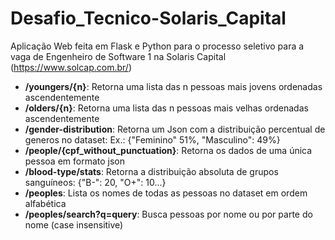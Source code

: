 # Desafio_Tecnico-Solaris_Capital

Aplicação Web feita em Flask e Python para o processo seletivo para a vaga de  Engenheiro de Software 1 na Solaris Capital (https://www.solcap.com.br/)<br>

- **/youngers/{n}**: Retorna uma lista das n pessoas mais jovens ordenadas ascendentemente
- **/olders/{n}**: Retorna uma lista das n pessoas mais velhas ordenadas ascendentemente
- **/gender-distribution**: Retorna um Json com a distribuição percentual de generos no dataset: Ex.: {"Feminino" 51%, "Masculino": 49%}
- **/people/{cpf_without_punctuation}**: Retorna os dados de uma única pessoa em formato json
- **/blood-type/stats**: Retorna a distribuição absoluta de grupos sanguíneos: {"B-": 20, "O+": 10...}
- **/peoples**: Lista os nomes de todas as pessoas no dataset em ordem alfabética
- **/peoples/search?q=query**: Busca pessoas por nome ou por parte do nome (case insensitive)